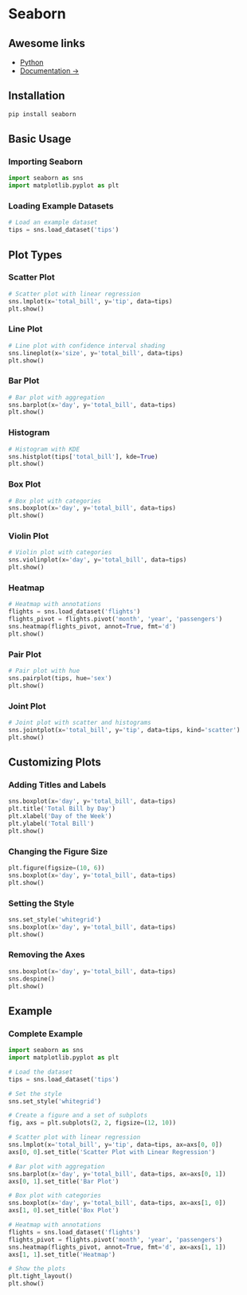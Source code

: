 
# Seaborn

## Awesome links

- [Python](../languages/python.md)
- [Documentation ->](https://seaborn.pydata.org/)

## Installation
```bash
pip install seaborn
```

## Basic Usage

### Importing Seaborn
```python
import seaborn as sns
import matplotlib.pyplot as plt
```

### Loading Example Datasets
```python
# Load an example dataset
tips = sns.load_dataset('tips')
```

## Plot Types

### Scatter Plot
```python
# Scatter plot with linear regression
sns.lmplot(x='total_bill', y='tip', data=tips)
plt.show()
```

### Line Plot
```python
# Line plot with confidence interval shading
sns.lineplot(x='size', y='total_bill', data=tips)
plt.show()
```

### Bar Plot
```python
# Bar plot with aggregation
sns.barplot(x='day', y='total_bill', data=tips)
plt.show()
```

### Histogram
```python
# Histogram with KDE
sns.histplot(tips['total_bill'], kde=True)
plt.show()
```

### Box Plot
```python
# Box plot with categories
sns.boxplot(x='day', y='total_bill', data=tips)
plt.show()
```

### Violin Plot
```python
# Violin plot with categories
sns.violinplot(x='day', y='total_bill', data=tips)
plt.show()
```

### Heatmap
```python
# Heatmap with annotations
flights = sns.load_dataset('flights')
flights_pivot = flights.pivot('month', 'year', 'passengers')
sns.heatmap(flights_pivot, annot=True, fmt='d')
plt.show()
```

### Pair Plot
```python
# Pair plot with hue
sns.pairplot(tips, hue='sex')
plt.show()
```

### Joint Plot
```python
# Joint plot with scatter and histograms
sns.jointplot(x='total_bill', y='tip', data=tips, kind='scatter')
plt.show()
```

## Customizing Plots

### Adding Titles and Labels
```python
sns.boxplot(x='day', y='total_bill', data=tips)
plt.title('Total Bill by Day')
plt.xlabel('Day of the Week')
plt.ylabel('Total Bill')
plt.show()
```

### Changing the Figure Size
```python
plt.figure(figsize=(10, 6))
sns.boxplot(x='day', y='total_bill', data=tips)
plt.show()
```

### Setting the Style
```python
sns.set_style('whitegrid')
sns.boxplot(x='day', y='total_bill', data=tips)
plt.show()
```

### Removing the Axes
```python
sns.boxplot(x='day', y='total_bill', data=tips)
sns.despine()
plt.show()
```

## Example

### Complete Example
```python
import seaborn as sns
import matplotlib.pyplot as plt

# Load the dataset
tips = sns.load_dataset('tips')

# Set the style
sns.set_style('whitegrid')

# Create a figure and a set of subplots
fig, axs = plt.subplots(2, 2, figsize=(12, 10))

# Scatter plot with linear regression
sns.lmplot(x='total_bill', y='tip', data=tips, ax=axs[0, 0])
axs[0, 0].set_title('Scatter Plot with Linear Regression')

# Bar plot with aggregation
sns.barplot(x='day', y='total_bill', data=tips, ax=axs[0, 1])
axs[0, 1].set_title('Bar Plot')

# Box plot with categories
sns.boxplot(x='day', y='total_bill', data=tips, ax=axs[1, 0])
axs[1, 0].set_title('Box Plot')

# Heatmap with annotations
flights = sns.load_dataset('flights')
flights_pivot = flights.pivot('month', 'year', 'passengers')
sns.heatmap(flights_pivot, annot=True, fmt='d', ax=axs[1, 1])
axs[1, 1].set_title('Heatmap')

# Show the plots
plt.tight_layout()
plt.show()
```


